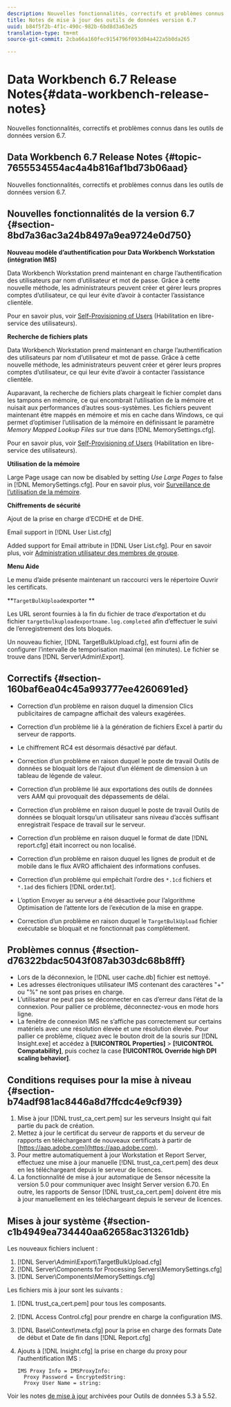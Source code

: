 ```yaml
---
description: Nouvelles fonctionnalités, correctifs et problèmes connus dans les outils de données version 6.7.
title: Notes de mise à jour des outils de données version 6.7
uuid: b84f5f2b-4f1c-490c-982b-6bd8d3a63e25
translation-type: tm+mt
source-git-commit: 2cba66a160fec9154796f093d04a422a5b0da265

---
```



# Data Workbench 6.7 Release Notes{#data-workbench-release-notes}

Nouvelles fonctionnalités, correctifs et problèmes connus dans les outils de données version 6.7.

## Data Workbench 6.7 Release Notes {#topic-7655534554ac4a4b816af1bd73b06aad}

Nouvelles fonctionnalités, correctifs et problèmes connus dans les outils de données version 6.7.

## Nouvelles fonctionnalités de la version 6.7 {#section-8bd7a36ac3a24b8497a9ea9724e0d750}

**Nouveau modèle d’authentification pour Data Workbench Workstation (intégration IMS)**

Data Workbench Workstation prend maintenant en charge l’authentification des utilisateurs par nom d’utilisateur et mot de passe. Grâce à cette nouvelle méthode, les administrateurs peuvent créer et gérer leurs propres comptes d’utilisateur, ce qui leur évite d’avoir à contacter l’assistance clientèle.

Pour en savoir plus, voir [Self-Provisioning of Users](https://docs.adobe.com/content/help/en/data-workbench/using/client/c-self-provisioning-users.html) (Habilitation en libre-service des utilisateurs).

**Recherche de fichiers plats**

Data Workbench Workstation prend maintenant en charge l’authentification des utilisateurs par nom d’utilisateur et mot de passe. Grâce à cette nouvelle méthode, les administrateurs peuvent créer et gérer leurs propres comptes d’utilisateur, ce qui leur évite d’avoir à contacter l’assistance clientèle.

Auparavant, la recherche de fichiers plats chargeait le fichier complet dans les tampons en mémoire, ce qui encombrait l’utilisation de la mémoire et nuisait aux performances d’autres sous-systèmes. Les fichiers peuvent maintenant être mappés en mémoire et mis en cache dans Windows, ce qui permet d’optimiser l’utilisation de la mémoire en définissant le paramètre *Memory Mapped Lookup Files* sur true dans [!DNL MemorySettings.cfg].

Pour en savoir plus, voir [Self-Provisioning of Users](https://docs.adobe.com/content/help/en/data-workbench/using/client/c-self-provisioning-users.html) (Habilitation en libre-service des utilisateurs).

**Utilisation de la mémoire**

Large Page usage can now be disabled by setting *Use Large Pages* to false in [!DNL MemorySettings.cfg]. Pour en savoir plus, voir [Surveillance de l’utilisation de la mémoire](https://docs.adobe.com/content/help/en/data-workbench/using/server-admin-install/admin-dwb-server/t-mntr-mry-usg.html).

**Chiffrements de sécurité**

Ajout de la prise en charge d’ECDHE et de DHE.

Email support in [!DNL User List.cfg]

Added support for Email attribute in [!DNL User List.cfg]. Pour en savoir plus, voir [Administration utilisateur des membres de groupe](https://docs.adobe.com/help/en/data-workbench/using/server-admin-install/admin-dwb-server/access-control/dwb-self-admin-member-access.html).

**Menu Aide**

Le menu d’aide présente maintenant un raccourci vers le répertoire Ouvrir les certificats.

**`TargetBulkUpload`exporter **

Les URL seront fournies à la fin du fichier de trace d’exportation et du fichier `targetbulkuploadexportname.log.completed` afin d’effectuer le suivi de l’enregistrement des lots bloqués.

Un nouveau fichier, [!DNL TargetBulkUpload.cfg], est fourni afin de configurer l’intervalle de temporisation maximal (en minutes). Le fichier se trouve dans [!DNL Server\Admin\Export\].

## Correctifs {#section-160baf6ea04c45a993777ee4260691ed}

* Correction d’un problème en raison duquel la dimension Clics publicitaires de campagne affichait des valeurs exagérées.
* Correction d’un problème lié à la génération de fichiers Excel à partir du serveur de rapports.
* Le chiffrement RC4 est désormais désactivé par défaut.
* Correction d’un problème en raison duquel le poste de travail Outils de données se bloquait lors de l’ajout d’un élément de dimension à un tableau de légende de valeur.
* Correction d’un problème lié aux exportations des outils de données vers AAM qui provoquait des dépassements de délai.
* Correction d’un problème en raison duquel le poste de travail Outils de données se bloquait lorsqu’un utilisateur sans niveau d’accès suffisant enregistrait l’espace de travail sur le serveur.
* Correction d’un problème en raison duquel le format de date [!DNL report.cfg] était incorrect ou non localisé.
* Correction d’un problème en raison duquel les lignes de produit et de mobile dans le flux AVRO affichaient des informations confuses.
* Correction d’un problème qui empêchait l’ordre des `*.1cd` fichiers et `*.1ad` des fichiers [!DNL order.txt].

* L’option Envoyer au serveur a été désactivée pour l’algorithme Optimisation de l’attente lors de l’exécution de la mise en grappe.
* Correction d’un problème en raison duquel le `TargetBulkUpload` fichier exécutable se bloquait et ne fonctionnait pas complètement.

## Problèmes connus {#section-d76322bdac5043f087ab303dc68b8fff}

* Lors de la déconnexion, le [!DNL user cache.db] fichier est nettoyé.
* Les adresses électroniques utilisateur IMS contenant des caractères &quot;+&quot; ou &quot;%&quot; ne sont pas prises en charge.
* L’utilisateur ne peut pas se déconnecter en cas d’erreur dans l’état de la connexion. Pour pallier ce problème, déconnectez-vous en mode hors ligne.
* La fenêtre de connexion IMS ne s’affiche pas correctement sur certains matériels avec une résolution élevée et une résolution élevée. Pour pallier ce problème, cliquez avec le bouton droit de la souris sur [!DNL Insight.exe] et accédez à **[!UICONTROL Properties]** > **[!UICONTROL Compatability]**, puis cochez la case **[!UICONTROL Override high DPI scaling behavior]**.

## Conditions requises pour la mise à niveau {#section-b74adf981ac8446a8d7ffcdc4e9cf939}

1. Mise à jour [!DNL trust_ca_cert.pem] sur les serveurs Insight qui fait partie du pack de création.
1. Mettez à jour le certificat du serveur de rapports et du serveur de rapports en téléchargeant de nouveaux certificats à partir de [https://aap.adobe.com](https://aap.adobe.com).
1. Pour mettre automatiquement à jour Workstation et Report Server, effectuez une mise à jour manuelle [!DNL trust_ca_cert.pem] des deux en les téléchargeant depuis le serveur de licences.
1. La fonctionnalité de mise à jour automatique de Sensor nécessite la version 5.0 pour communiquer avec Insight Server version 6.70. En outre, les rapports de Sensor [!DNL trust_ca_cert.pem] doivent être mis à jour manuellement en les téléchargeant depuis le serveur de licences.

## Mises à jour système {#section-c1b4949ea734440aa62658ac313261db}

Les nouveaux fichiers incluent :

1. [!DNL Server\Admin\Export\TargetBulkUpload.cfg]
1. [!DNL Server\Components for Processing Servers\MemorySettings.cfg]
1. [!DNL Server\Components\MemorySettings.cfg]

Les fichiers mis à jour sont les suivants :

1. [!DNL trust_ca_cert.pem] pour tous les composants.
1. [!DNL Access Control.cfg] pour prendre en charge la configuration IMS.
1. [!DNL Base\Context\meta.cfg] pour la prise en charge des formats Date de début et Date de fin dans [!DNL Report.cfg]

1. Ajouts à [!DNL Insight.cfg] la prise en charge du proxy pour l’authentification IMS :

   ```
   IMS Proxy Info = IMSProxyInfo: 
     Proxy Password = EncryptedString:
     Proxy User Name = string:
   ```

Voir les notes [de mise à jour](https://docs.adobe.com/content/help/en/data-workbench/using/release-notes/release-notes.html) archivées pour Outils de données 5.3 à 5.52.
